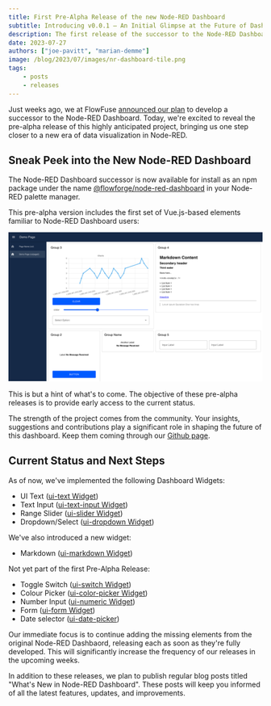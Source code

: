 ```yaml
---
title: First Pre-Alpha Release of the new Node-RED Dashboard
subtitle: Introducing v0.0.1 – An Initial Glimpse at the Future of Dashboarding in Node-RED
description: The first release of the successor to the Node-RED Dashboard has arrived, marking the beginning of the pre-alpha phase.
date: 2023-07-27
authors: ["joe-pavitt", "marian-demme"]
image: /blog/2023/07/images/nr-dashboard-tile.png
tags:
    - posts
    - releases
---
```


Just weeks ago, we at FlowFuse [announced our plan](../../06/dashboard-announcement) to develop a successor to the Node-RED Dashboard. Today, we're excited to reveal the pre-alpha release of this highly anticipated project, bringing us one step closer to a new era of data visualization in Node-RED.

<!--more-->

## Sneak Peek into the New Node-RED Dashboard

<!-- ![](./images/placeholder.png "new Node-RED Dashboard Overview")-->

The Node-RED Dashboard successor is now available for install as an npm package under the name [@flowforge/node-red-dashboard](https://www.npmjs.com/package/@flowforge/node-red-dashboard) in your Node-RED palette manager.

This pre-alpha version includes the first set of Vue.js-based elements familiar to Node-RED Dashboard users:

![](./images/nr-dashboard-screenshot.png "new Node-RED Dashboard Elements")

This is but a hint of what's to come. The objective of these pre-alpha releases is to provide early access to the current status.

The strength of the project comes from the community. Your insights, suggestions and contributions play a significant role in shaping the future of this dashboard. Keep them coming through our [Github page](https://github.com/FlowFuse/flowforge-nr-dashboard).

## Current Status and Next Steps

As of now, we've implemented the following Dashboard Widgets:

- UI Text ([ui-text Widget](https://github.com/FlowFuse/flowforge-nr-dashboard/issues/38))
- Text Input ([ui-text-input Widget](https://github.com/FlowFuse/flowforge-nr-dashboard/issues/39))
- Range Slider ([ui-slider Widget](https://github.com/FlowFuse/flowforge-nr-dashboard/issues/47))
- Dropdown/Select ([ui-dropdown Widget](https://github.com/FlowFuse/flowforge-nr-dashboard/issues/45))

We've also introduced a new widget:

- Markdown ([ui-markdown Widget](https://github.com/FlowFuse/flowforge-nr-dashboard/issues/62))

Not yet part of the first Pre-Alpha Release:

- Toggle Switch ([ui-switch Widget](https://github.com/FlowFuse/flowforge-nr-dashboard/issues/42))
- Colour Picker ([ui-color-picker Widget](https://github.com/FlowFuse/flowforge-nr-dashboard/issues/46))
- Number Input ([ui-numeric Widget](https://github.com/FlowFuse/flowforge-nr-dashboard/issues/41))
- Form ([ui-form Widget](https://github.com/FlowFuse/flowforge-nr-dashboard/issues/49))
- Date selector ([ui-date-picker](https://github.com/FlowFuse/flowforge-nr-dashboard/issues/32))

Our immediate focus is to continue adding the missing elements from the original Node-RED Dashbaord, releasing each as soon as they're fully developed. This will significantly increase the frequency of our releases in the upcoming weeks.

In addition to these releases, we plan to publish regular blog posts titled "What's New in Node-RED Dashboard". These posts will keep you informed of all the latest features, updates, and improvements.
